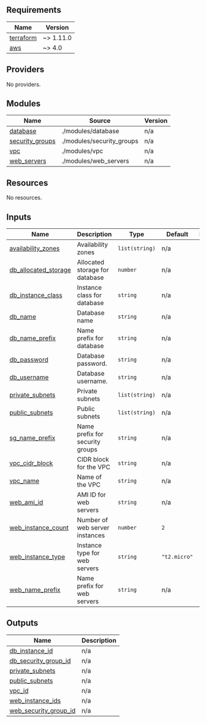 <!-- BEGIN_TF_DOCS -->
## Requirements

| Name | Version |
|------|---------|
| <a name="requirement_terraform"></a> [terraform](#requirement\_terraform) | ~> 1.11.0 |
| <a name="requirement_aws"></a> [aws](#requirement\_aws) | ~> 4.0 |

## Providers

No providers.

## Modules

| Name | Source | Version |
|------|--------|---------|
| <a name="module_database"></a> [database](#module\_database) | ./modules/database | n/a |
| <a name="module_security_groups"></a> [security\_groups](#module\_security\_groups) | ./modules/security_groups | n/a |
| <a name="module_vpc"></a> [vpc](#module\_vpc) | ./modules/vpc | n/a |
| <a name="module_web_servers"></a> [web\_servers](#module\_web\_servers) | ./modules/web_servers | n/a |

## Resources

No resources.

## Inputs

| Name | Description | Type | Default | Required |
|------|-------------|------|---------|:--------:|
| <a name="input_availability_zones"></a> [availability\_zones](#input\_availability\_zones) | Availability zones | `list(string)` | n/a | yes |
| <a name="input_db_allocated_storage"></a> [db\_allocated\_storage](#input\_db\_allocated\_storage) | Allocated storage for database | `number` | n/a | yes |
| <a name="input_db_instance_class"></a> [db\_instance\_class](#input\_db\_instance\_class) | Instance class for database | `string` | n/a | yes |
| <a name="input_db_name"></a> [db\_name](#input\_db\_name) | Database name | `string` | n/a | yes |
| <a name="input_db_name_prefix"></a> [db\_name\_prefix](#input\_db\_name\_prefix) | Name prefix for database | `string` | n/a | yes |
| <a name="input_db_password"></a> [db\_password](#input\_db\_password) | Database password. | `string` | n/a | yes |
| <a name="input_db_username"></a> [db\_username](#input\_db\_username) | Database username. | `string` | n/a | yes |
| <a name="input_private_subnets"></a> [private\_subnets](#input\_private\_subnets) | Private subnets | `list(string)` | n/a | yes |
| <a name="input_public_subnets"></a> [public\_subnets](#input\_public\_subnets) | Public subnets | `list(string)` | n/a | yes |
| <a name="input_sg_name_prefix"></a> [sg\_name\_prefix](#input\_sg\_name\_prefix) | Name prefix for security groups | `string` | n/a | yes |
| <a name="input_vpc_cidr_block"></a> [vpc\_cidr\_block](#input\_vpc\_cidr\_block) | CIDR block for the VPC | `string` | n/a | yes |
| <a name="input_vpc_name"></a> [vpc\_name](#input\_vpc\_name) | Name of the VPC | `string` | n/a | yes |
| <a name="input_web_ami_id"></a> [web\_ami\_id](#input\_web\_ami\_id) | AMI ID for web servers | `string` | n/a | yes |
| <a name="input_web_instance_count"></a> [web\_instance\_count](#input\_web\_instance\_count) | Number of web server instances | `number` | `2` | no |
| <a name="input_web_instance_type"></a> [web\_instance\_type](#input\_web\_instance\_type) | Instance type for web servers | `string` | `"t2.micro"` | no |
| <a name="input_web_name_prefix"></a> [web\_name\_prefix](#input\_web\_name\_prefix) | Name prefix for web servers | `string` | n/a | yes |

## Outputs

| Name | Description |
|------|-------------|
| <a name="output_db_instance_id"></a> [db\_instance\_id](#output\_db\_instance\_id) | n/a |
| <a name="output_db_security_group_id"></a> [db\_security\_group\_id](#output\_db\_security\_group\_id) | n/a |
| <a name="output_private_subnets"></a> [private\_subnets](#output\_private\_subnets) | n/a |
| <a name="output_public_subnets"></a> [public\_subnets](#output\_public\_subnets) | n/a |
| <a name="output_vpc_id"></a> [vpc\_id](#output\_vpc\_id) | n/a |
| <a name="output_web_instance_ids"></a> [web\_instance\_ids](#output\_web\_instance\_ids) | n/a |
| <a name="output_web_security_group_id"></a> [web\_security\_group\_id](#output\_web\_security\_group\_id) | n/a |
<!-- END_TF_DOCS -->